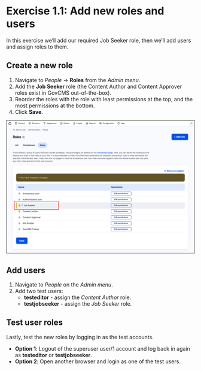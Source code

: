 # Exercise 1.1: Add new roles and users

In this exercise we’ll add our required Job Seeker role, then we’ll add users and assign roles to them.

## Create a new role

1. Navigate to _People_ → **Roles** from the _Admin menu_.
2. Add the **Job Seeker** role (the Content Author and Content Approver roles exist in GovCMS out-of-the-box).
3. Reorder the roles with the role with least permissions at the top, and the most permissions at the bottom.
4.  Click **Save**.

<img src="../.gitbook/assets/Ex-1-1-Roles-1.png" alt="Image of Roles page" data-size="original">

## Add users

1. Navigate to _People_ on the _Admin menu_.
2. Add two test users:
   -  **testeditor** - assign the _Content Author_ role.
   - **testjobseeker** - assign the _Job Seeker_ role.

## Test user roles

Lastly, test the new roles by logging in as the test accounts.

* **Option 1**: Logout of the superuser user/1 account and log back in again as **testeditor** or **testjobseeker**.
* **Option 2**: Open another browser and login as one of the test users.
